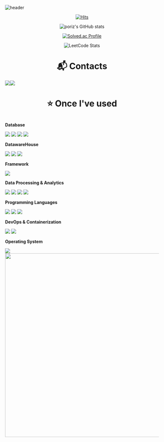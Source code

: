 
![header](https://capsule-render.vercel.app/api?type=waving&height=300&color=gradient&text=Pori's%20GitHub&reversal=false&textBg=false&fontColor=008B8B&desc=Taesu%20Jang)


<div align="center">

[![Hits](https://hits.seeyoufarm.com/api/count/incr/badge.svg?url=https%3A%2F%2Fgithub.com%2Fporiz%2Fhit-counter&count_bg=%236DD665&title_bg=%23433C3C&icon=github.svg&icon_color=%23D2EAB3&title=hits&edge_flat=true)](https://hits.seeyoufarm.com)


![poriz's GitHub stats](https://github-readme-stats.vercel.app/api?username=poriz&show_icons=true&theme=vue)

[![Solved.ac Profile](http://mazassumnida.wtf/api/v2/generate_badge?boj=hl5gri)](https://solved.ac/hl5gri/)

![LeetCode Stats](https://leetcard.jacoblin.cool/poriz?theme=light&font=Cute%20Font)

<div align="center">

# :mailbox_with_mail: Contacts
<div style="display:flex; flex-direction:row;">
    <a href="mailto:porits789@gmail.com">
        <img src="https://img.shields.io/badge/Gmail-EA4335?style=for-the-badge&logo=Gmail&logoColor=white"> 
    </a>
    <a href="https://www.linkedin.com/in/태수-장-10a900285">
        <img src="https://img.shields.io/badge/LinkedIn-0077B5?style=for-the-badge&logo=LinkedIn&logoColor=white"> 
    </a>
</div>



# :star: Once I've used
<div style="display:flex; flex-direction:column; align-items:flex-start;">
    <!-- Database -->
    <p><strong>Database</strong></p>
    <div>
        <img src="https://img.shields.io/badge/oracle-F80000?style=for-the-badge&logo=oracle&logoColor=white">
        <img src="https://img.shields.io/badge/mysql-4479A1?style=for-the-badge&logo=mysql&logoColor=white">
        <img src="https://img.shields.io/badge/firebase-FFCA28?style=for-the-badge&logo=firebase&logoColor=black">
        <img src="https://img.shields.io/badge/postgreSQL-4169E1?style=for-the-badge&logo=postgresql&logoColor=white">
    </div>
    <!-- DatawareHouse -->
    <p><strong>DatawareHouse</strong></p>
    <div>
        <img src="https://img.shields.io/badge/AWS-232F3E?style=for-the-badge&logo=amazonaws&logoColor=white">
        <img src="https://img.shields.io/badge/Snowflake-29B5E8?style=for-the-badge&logo=Snowflake&logoColor=white">
        <img src="https://img.shields.io/badge/GCP-4285F4?style=for-the-badge&logo=googlecloud&logoColor=white">
    </div>
    <!-- Framework -->
    <p><strong>Framework</strong></p>
    <div>
        <img src="https://img.shields.io/badge/React_Native-61DAFB?style=for-the-badge&logo=react&logoColor=black">
    </div>
    <!-- Data Processing & Analytics -->
    <p><strong>Data Processing & Analytics</strong></p>
    <div>
        <img src="https://img.shields.io/badge/Spark-E25A1C?style=for-the-badge&logo=apachespark&logoColor=white">
        <img src="https://img.shields.io/badge/Airflow-017CEE?style=for-the-badge&logo=apacheairflow&logoColor=white">
        <img src="https://img.shields.io/badge/Presto-5890FF?style=for-the-badge&logo=presto&logoColor=white">
        <img src="https://img.shields.io/badge/Kafka-231F20?style=for-the-badge&logo=apachekafka&logoColor=white">
    </div>
    <!-- Programming Languages -->
    <p><strong>Programming Languages</strong></p>
    <div>
        <img src="https://img.shields.io/badge/Python-3776AB?style=for-the-badge&logo=python&logoColor=white">
        <img src="https://img.shields.io/badge/Java-007396?style=for-the-badge&logo=java&logoColor=white">
        <img src="https://img.shields.io/badge/C-A8B9CC?style=for-the-badge&logo=c&logoColor=white">
    </div>
    <!-- DevOps & Containerization -->
    <p><strong>DevOps & Containerization</strong></p>
    <div>
        <img src="https://img.shields.io/badge/GitHub_Actions-2088FF?style=for-the-badge&logo=githubactions&logoColor=white">
        <img src="https://img.shields.io/badge/Docker-2496ED?style=for-the-badge&logo=docker&logoColor=white">
    </div>
    <!-- Operating System -->
    <p><strong>Operating System</strong></p>
    <div>
        <img src="https://img.shields.io/badge/Linux-FCC624?style=for-the-badge&logo=linux&logoColor=black">
    </div>
</div>


<a href="https://github.com/devxb/gitanimals">
  <img src="https://render.gitanimals.org/lines/{poriz}?pet-id=1" width="1000" height="600"/>
</a>



